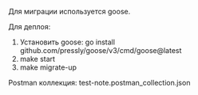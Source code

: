 Для миграции используется goose.

Для деплоя:

1. Установить goose: go install github.com/pressly/goose/v3/cmd/goose@latest
2. make start
3. make migrate-up

Postman коллекция: test-note.postman_collection.json
